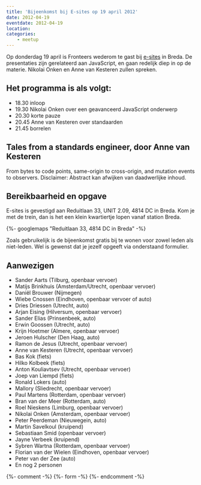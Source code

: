 ```yaml
---
title: 'Bijeenkomst bij E-sites op 19 april 2012'
date: 2012-04-19
eventdate: 2012-04-19
location:
categories:
    - meetup
---
```


Op donderdag 19 april is Fronteers wederom te gast bij [e-sites](http://e-sites.nl) in Breda. De presentaties zijn gerelateerd aan JavaScript, en gaan redelijk diep in op de materie. Nikolai Onken en Anne van Kesteren zullen spreken.

## Het programma is als volgt:

-   18.30 inloop
-   19.30 Nikolai Onken over een geavanceerd JavaScript onderwerp
-   20.30 korte pauze
-   20.45 Anne van Kesteren over standaarden
-   21.45 borrelen

## Tales from a standards engineer, door Anne van Kesteren

From bytes to code points, same-origin to cross-origin, and mutation events to observers. Disclaimer: Abstract kan afwijken van daadwerlijke inhoud.

## Bereikbaarheid en opgave

E-sites is gevestigd aan Reduitlaan 33, UNIT 2.09, 4814 DC in Breda. Kom je met de trein, dan is het een klein kwartiertje lopen vanaf station Breda.

{%- googlemaps "Reduitlaan 33, 4814 DC in Breda" -%}

Zoals gebruikelijk is de bijeenkomst gratis bij te wonen voor zowel leden als niet-leden. Wel is gewenst dat je jezelf opgeeft via onderstaand formulier.

## Aanwezigen

-   Sander Aarts (Tilburg, openbaar vervoer)
-   Matijs Brinkhuis (Amsterdam/Utrecht, openbaar vervoer)
-   Daniël Brouwer (Nijmegen)
-   Wiebe Cnossen (Eindhoven, openbaar vervoer of auto)
-   Dries Driessen (Utrecht, auto)
-   Arjan Eising (Hilversum, openbaar vervoer)
-   Sander Elias (Prinsenbeek, auto)
-   Erwin Goossen (Utrecht, auto)
-   Krijn Hoetmer (Almere, openbaar vervoer)
-   Jeroen Hulscher (Den Haag, auto)
-   Ramon de Jesus (Utrecht, openbaar vervoer)
-   Anne van Kesteren (Utrecht, openbaar vervoer)
-   Bas Kok (fiets)
-   Hilko Kolbeek (fiets)
-   Anton Kouliavtsev (Utrecht, openbaar vervoer)
-   Joep van Liempd (fiets)
-   Ronald Lokers (auto)
-   Mallory (Sliedrecht, openbaar vervoer)
-   Paul Martens (Rotterdam, openbaar vervoer)
-   Bran van der Meer (Rotterdam, auto)
-   Roel Nieskens (Limburg, openbaar vervoer)
-   Nikolai Onken (Amsterdam, openbaar vervoer)
-   Peter Peerdeman (Nieuwegein, auto)
-   Martin Savelkoul (kruipend)
-   Sebastiaan Smid (openbaar vervoer)
-   Jayne Verbeek (kruipend)
-   Sybren Wartna (Rotterdam, openbaar vervoer)
-   Florian van der Wielen (Eindhoven, openbaar vervoer)
-   Peter van der Zee (auto)
-   En nog 2 personen

{%- comment -%}
{%- form -%}
{%- endcomment -%}
